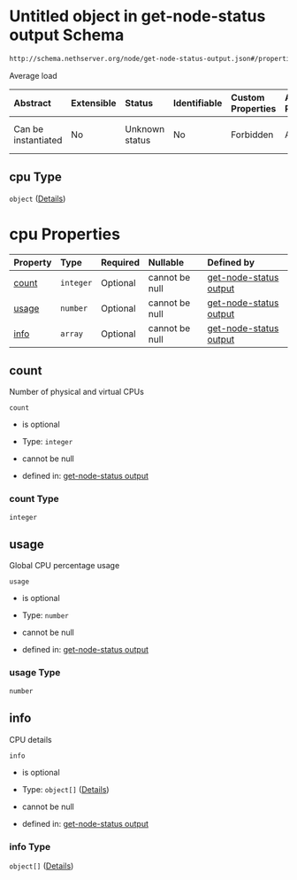 # Untitled object in get-node-status output Schema

```txt
http://schema.nethserver.org/node/get-node-status-output.json#/properties/cpu
```

Average load

| Abstract            | Extensible | Status         | Identifiable | Custom Properties | Additional Properties | Access Restrictions | Defined In                                                                               |
| :------------------ | :--------- | :------------- | :----------- | :---------------- | :-------------------- | :------------------ | :--------------------------------------------------------------------------------------- |
| Can be instantiated | No         | Unknown status | No           | Forbidden         | Allowed               | none                | [get-node-status-output.json\*](node/get-node-status-output.json "open original schema") |

## cpu Type

`object` ([Details](get-node-status-output-properties-cpu.md))

# cpu Properties

| Property        | Type      | Required | Nullable       | Defined by                                                                                                                                                                           |
| :-------------- | :-------- | :------- | :------------- | :----------------------------------------------------------------------------------------------------------------------------------------------------------------------------------- |
| [count](#count) | `integer` | Optional | cannot be null | [get-node-status output](get-node-status-output-properties-cpu-properties-count.md "http://schema.nethserver.org/node/get-node-status-output.json#/properties/cpu/properties/count") |
| [usage](#usage) | `number`  | Optional | cannot be null | [get-node-status output](get-node-status-output-properties-cpu-properties-usage.md "http://schema.nethserver.org/node/get-node-status-output.json#/properties/cpu/properties/usage") |
| [info](#info)   | `array`   | Optional | cannot be null | [get-node-status output](get-node-status-output-properties-cpu-properties-info.md "http://schema.nethserver.org/node/get-node-status-output.json#/properties/cpu/properties/info")   |

## count

Number of physical and virtual CPUs

`count`

* is optional

* Type: `integer`

* cannot be null

* defined in: [get-node-status output](get-node-status-output-properties-cpu-properties-count.md "http://schema.nethserver.org/node/get-node-status-output.json#/properties/cpu/properties/count")

### count Type

`integer`

## usage

Global CPU percentage usage

`usage`

* is optional

* Type: `number`

* cannot be null

* defined in: [get-node-status output](get-node-status-output-properties-cpu-properties-usage.md "http://schema.nethserver.org/node/get-node-status-output.json#/properties/cpu/properties/usage")

### usage Type

`number`

## info

CPU details

`info`

* is optional

* Type: `object[]` ([Details](get-node-status-output-properties-cpu-properties-info-items.md))

* cannot be null

* defined in: [get-node-status output](get-node-status-output-properties-cpu-properties-info.md "http://schema.nethserver.org/node/get-node-status-output.json#/properties/cpu/properties/info")

### info Type

`object[]` ([Details](get-node-status-output-properties-cpu-properties-info-items.md))
